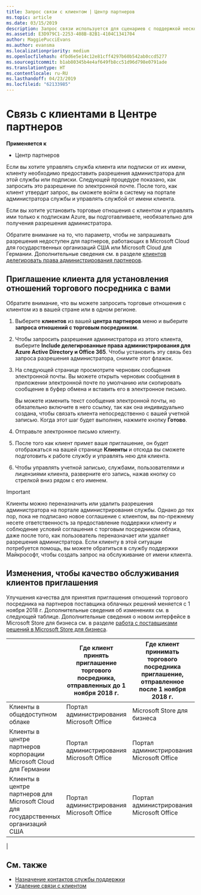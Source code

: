 ```yaml
---
title: Запрос связи с клиентом | Центр партнеров
ms.topic: article
ms.date: 03/15/2019
description: Запрос связи используется для сценариев с поддержкой нескольких партнеров и нескольких каналов. Он также используется, если клиент удаляет делегированные права администратора и вам нужно восстановить их для подготовки или поддержки клиента.
ms.assetid: E3D979C1-2253-408B-82B1-4104C1341704
author: MaggiePucciEvans
ms.author: evansma
ms.localizationpriority: medium
ms.openlocfilehash: 4fbd6e5e14c12e81cff4297b60b542ab0ccd5277
ms.sourcegitcommit: b1ab80345b4e4af649fb8cc51d96d798e0791ade
ms.translationtype: HT
ms.contentlocale: ru-RU
ms.lasthandoff: 04/23/2019
ms.locfileid: "62133985"
---
```

# <a name="connect-with-customers-in-partner-center"></a>Связь с клиентами в Центре партнеров

**Применяется к**

-  Центр партнеров

Если вы хотите управлять служба клиента или подписки от их имени, клиенту необходимо предоставить разрешения администратора для этой службы или подписки. Следующей процедуре показано, как запросить это разрешение по электронной почте. После того, как клиент утвердит запрос, вы сможете войти в систему на портале администратора службы и управлять службой от имени клиента.

Если вы хотите установить торговые отношения с клиентом и управлять ими только к подпискам Azure, вы подготавливаете, необязательно для получения разрешения администратора.

Обратите внимание на то, что параметр, чтобы не запрашивать разрешения недоступен для партнеров, работающих в Microsoft Cloud для государственных организаций США или Microsoft Cloud для Германии. Дополнительные сведения см. в разделе [клиентов делегировать права администрирования партнеров](https://docs.microsoft.com/en-us/partner-center/customers_revoke_admin_privileges).


## <a name="invite-a-customer-to-establish-a-reseller-relationship-with-you"></a>Приглашение клиента для установления отношений торгового посредника с вами

Обратите внимание, что вы можете запросить торговые отношения с клиентом из в вашей стране или в одном регионе.

1.  Выберите **клиентов** из вашей **центра партнеров** меню и выберите **запроса отношений с торговым посредником**.

2.  Чтобы запросить разрешения администратора из этого клиента, выберите **Include делегированные права администрирования для Azure Active Directory и Office 365**. Чтобы установить эту связь без запроса разрешения администратора, снимите этот флажок. 

3.  На следующей странице просмотрите черновик сообщения электронной почты. Вы можете открыть черновик сообщения в приложении электронной почте по умолчанию или скопировать сообщение в буфер обмена и вставить его в электронное письмо. 

    Вы можете изменить текст сообщения электронной почты, но обязательно включите в него ссылку, так как она индивидуально создана, чтобы связать клиента непосредственно с вашей учетной записью. Когда этот шаг будет выполнен, нажмите кнопку **Готово**.

3.  Отправьте электронное письмо клиенту.

5.  После того как клиент примет ваше приглашение, он будет отображаться на вашей странице **Клиенты** и отсюда вы сможете подготовить к работе службу и управлять нею для клиента.

 
6.  Чтобы управлять учетной записью, службами, пользователями и лицензиями клиента, разверните его запись, нажав кнопку со стрелкой вниз рядом с его именем.


> [!IMPORTANT]  
> Клиенты можно переназначить или удалить разрешения администратора на портале администрирования службы. Однако до тех пор, пока не подписано новое соглашение с клиентом, вы по-прежнему несете ответственность за предоставление поддержки клиенту и соблюдение условий соглашения с торговым посредником облака, даже после того, как пользователь переназначает или удаляет разрешения администратора. Если клиенту в этой ситуации потребуется помощь, вы можете обратиться в службу поддержки Майкрософт, чтобы создать запрос на обслуживание от имени клиента.

## <a name="changes-to-the-customer-invitation-experience"></a>Изменения, чтобы качество обслуживания клиентов приглашения

Улучшения качества для принятия приглашения отношений торгового посредника на партнеров поставщика облачных решений меняется с 1 ноября 2018 г. Дополнительные сведения об изменениях см. в следующей таблице. Дополнительные сведения о новом интерфейсе в Microsoft Store для бизнеса см. в разделе [работа с поставщиками решений в Microsoft Store для бизнеса](https://docs.microsoft.com/en-us/microsoft-store/work-with-partner-microsoft-store-business).

|  | Где клиент принять приглашение торгового посредника, отправленных до 1 ноября 2018 г. | Где клиент принимать торгового посредника приглашение, отправленное после 1 ноября 2018 г. |
|---------|---------|---------
| Клиенты в общедоступном облаке | Портал администрирования Microsoft Office | Microsoft Store для бизнеса |
| Клиенты в центре партнеров корпорации Microsoft Cloud для Германии | Портал администрирования Microsoft Office | Портал администрирования Microsoft Office |
| Клиенты в центре партнеров для Microsoft Cloud для государственных организаций США | Портал администрирования Microsoft Office | Портал администрирования Microsoft Office |
|

## <a name="see-also"></a>См. также

- [Назначение контактов службы поддержки](assign-support-contacts.md)
- [Удаление связи с клиентом](remove-a-relationship.md)